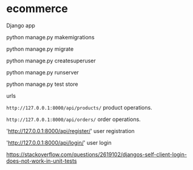 # ecommerce
Django app

python manage.py makemigrations

python manage.py migrate

python manage.py createsuperuser

python manage.py runserver

python manage.py test store

urls

`http://127.0.0.1:8000/api/products/` product operations.

`http://127.0.0.1:8000/api/orders/` order operations.

'http://127.0.0.1:8000/api/register/' user registration

'http://127.0.0.1:8000/api/login/' user login


https://stackoverflow.com/questions/2619102/djangos-self-client-login-does-not-work-in-unit-tests



